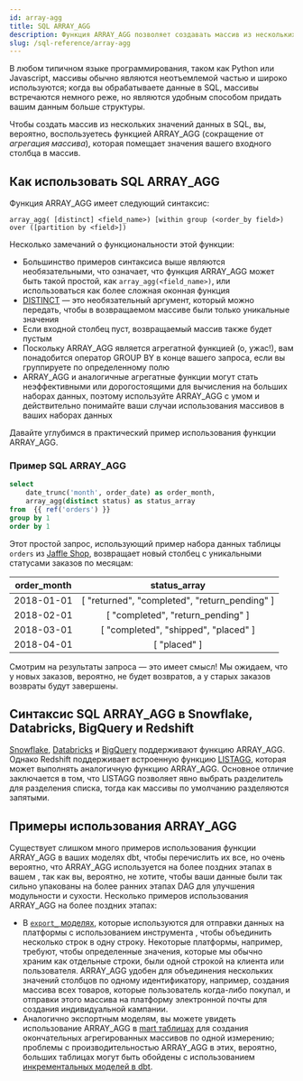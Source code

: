 ```yaml
---
id: array-agg
title: SQL ARRAY_AGG
description: Функция ARRAY_AGG позволяет создавать массив из нескольких значений данных в SQL.
slug: /sql-reference/array-agg
---
```


<head>
    <title>Работа с функцией SQL ARRAY_AGG</title>
</head>

В любом типичном языке программирования, таком как Python или Javascript, массивы обычно являются неотъемлемой частью и широко используются; когда вы обрабатываете данные в SQL, массивы встречаются немного реже, но являются удобным способом придать вашим данным больше структуры.

Чтобы создать массив из нескольких значений данных в SQL, вы, вероятно, воспользуетесь функцией ARRAY_AGG (сокращение от *агрегация массива*), которая помещает значения вашего входного столбца в массив.

## Как использовать SQL ARRAY_AGG

Функция ARRAY_AGG имеет следующий синтаксис:

`array_agg( [distinct] <field_name>) [within group (<order_by field>) over ([partition by <field>])`

Несколько замечаний о функциональности этой функции:
- Большинство примеров синтаксиса выше являются необязательными, что означает, что функция ARRAY_AGG может быть такой простой, как `array_agg(<field_name>)`, или использоваться как более сложная оконная функция
- [DISTINCT](/sql-reference/distinct) — это необязательный аргумент, который можно передать, чтобы в возвращаемом массиве были только уникальные значения
- Если входной столбец пуст, возвращаемый массив также будет пустым
- Поскольку ARRAY_AGG является агрегатной функцией (о, ужас!), вам понадобится оператор GROUP BY в конце вашего запроса, если вы группируете по определенному полю
- ARRAY_AGG и аналогичные агрегатные функции могут стать неэффективными или дорогостоящими для вычисления на больших наборах данных, поэтому используйте ARRAY_AGG с умом и действительно понимайте ваши случаи использования массивов в ваших наборах данных

Давайте углубимся в практический пример использования функции ARRAY_AGG.

### Пример SQL ARRAY_AGG

```sql
select
    date_trunc('month', order_date) as order_month,
    array_agg(distinct status) as status_array
from  {{ ref('orders') }}
group by 1
order by 1
```

Этот простой запрос, использующий пример набора данных таблицы `orders` из [Jaffle Shop](https://github.com/dbt-labs/jaffle_shop), возвращает новый столбец с уникальными статусами заказов по месяцам:

| order_month | status_array |
|:---:|:---:|
| 2018-01-01 | [ "returned", "completed", "return_pending" ] |
| 2018-02-01 | [ "completed", "return_pending" ] |
| 2018-03-01 | [ "completed", "shipped", "placed" ] |
| 2018-04-01 | [ "placed" ] |

Смотрим на результаты запроса — это имеет смысл! Мы ожидаем, что у новых заказов, вероятно, не будет возвратов, а у старых заказов возвраты будут завершены.

## Синтаксис SQL ARRAY_AGG в Snowflake, Databricks, BigQuery и Redshift

[Snowflake](https://docs.snowflake.com/en/sql-reference/functions/array_agg.html), [Databricks](https://docs.databricks.com/sql/language-manual/functions/array_agg.html) и [BigQuery](https://cloud.google.com/bigquery/docs/reference/standard-sql/aggregate_functions#array_agg) поддерживают функцию ARRAY_AGG. Однако Redshift поддерживает встроенную функцию [LISTAGG](https://docs.aws.amazon.com/redshift/latest/dg/r_LISTAGG.html), которая может выполнять аналогичную функцию ARRAY_AGG. Основное отличие заключается в том, что LISTAGG позволяет явно выбрать разделитель для разделения списка, тогда как массивы по умолчанию разделяются запятыми.

## Примеры использования ARRAY_AGG

Существует слишком много примеров использования функции ARRAY_AGG в ваших моделях dbt, чтобы перечислить их все, но очень вероятно, что ARRAY_AGG используется на более поздних этапах в вашем <Term id="dag" />, так как вы, вероятно, не хотите, чтобы ваши данные были так сильно упакованы на более ранних этапах DAG для улучшения модульности и <Term id="dry">сухости</Term>. Несколько примеров использования ARRAY_AGG на более поздних этапах:

- В [`export_` моделях](https://www.getdbt.com/open-source-data-culture/reverse-etl-playbook), которые используются для отправки данных на платформы с использованием инструмента <Term id="reverse-etl" />, чтобы объединить несколько строк в одну строку. Некоторые платформы, например, требуют, чтобы определенные значения, которые мы обычно храним как отдельные строки, были одной строкой на клиента или пользователя. ARRAY_AGG удобен для объединения нескольких значений столбцов по одному идентификатору, например, создания массива всех товаров, которые пользователь когда-либо покупал, и отправки этого массива на платформу электронной почты для создания индивидуальной кампании.
- Аналогично экспортным моделям, вы можете увидеть использование ARRAY_AGG в [mart таблицах](/best-practices/how-we-structure/4-marts) для создания окончательных агрегированных массивов по одной измерению; проблемы с производительностью ARRAY_AGG в этих, вероятно, больших таблицах могут быть обойдены с использованием [инкрементальных моделей в dbt](/docs/build/incremental-models).